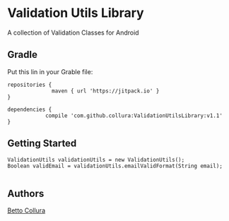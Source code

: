 # Validation Utils Library

A collection of Validation Classes for Android

## Gradle

Put this lin in your Grable file:

```
repositories {   
              maven { url 'https://jitpack.io' }
}

dependencies {
	        compile 'com.github.collura:ValidationUtilsLibrary:v1.1'
}
```

## Getting Started

```
ValidationUtils validationUtils = new ValidationUtils();
Boolean validEmail = validationUtils.emailValidFormat(String email);
	
```

## Authors

[Betto Collura](https://github.com/collura)
